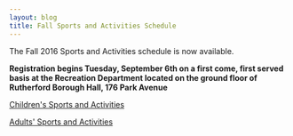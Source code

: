 ```yaml
---
layout: blog
title: Fall Sports and Activities Schedule
---
```


The Fall 2016 Sports and Activities schedule is now available. 

**Registration begins Tuesday, September 6th on a first come, first served basis at the Recreation Department located on the ground floor of Rutherford Borough Hall, 176 Park Avenue**

[Children's Sports and Activities](http://www.rutherford-nj.com/departments/recreation/sports-and-activities/childrens-catalog/)

[Adults' Sports and Activities](http://www.rutherford-nj.com/departments/recreation/sports-and-activities/adult-catalog/)
